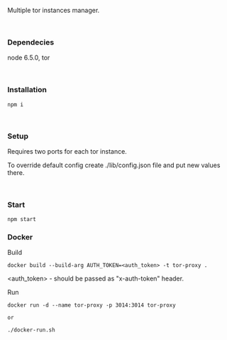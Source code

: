 Multiple tor instances manager.

&nbsp;

### Dependecies
node 6.5.0, tor

&nbsp;

### Installation
```
npm i
```

&nbsp;

### Setup
Requires two ports for each tor instance.

To override default config create ./lib/config.json file and put new values there.


&nbsp;

### Start
```
npm start
```


### Docker

Build
```
docker build --build-arg AUTH_TOKEN=<auth_token> -t tor-proxy .
```
<auth_token> - should be passed as "x-auth-token" header.

Run
```
docker run -d --name tor-proxy -p 3014:3014 tor-proxy

or

./docker-run.sh
```